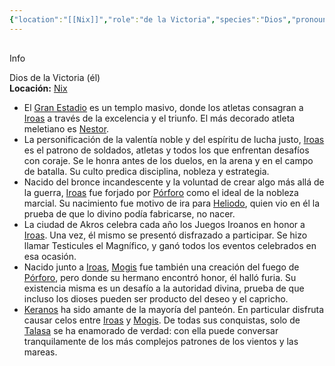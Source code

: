 ```yaml
---
{"location":"[[Nix]]","role":"de la Victoria","species":"Dios","pronouns":"él","reference":"","image":"","description":"Dios de la Victoria (él)","statblock":"","patron":"","type":"Personas","dg-publish":true,"dg-publish-dm":true,"dg-path":"Dioses/Iroas.md","permalink":"/dioses/iroas/","dgPassFrontmatter":true}
---
```


<p><span><div data-callout-metadata="" data-callout-fold="" data-callout="info" class="callout node-insert-event"><div class="callout-title" dir="auto"><div class="callout-icon"><svg width="16" height="16"></svg></div><div class="callout-title-inner">Info</div></div><div class="callout-content">
<p dir="auto"> Dios de la Victoria (él)<br>
<strong>Locación:</strong> <a data-tooltip-position="top" aria-label="Lugares/Nix.md" data-href="Lugares/Nix.md" href="Lugares/Nix.md" class="internal-link" target="_blank" rel="noopener nofollow">Nix</a></p>
</div></div></span></p><p><ul class="dataview dataview-ul dataview-result-list-root-ul"><li class="dataview-result-list-li"><span>El <a data-tooltip-position="top" aria-label="Lugares/Gran Estadio" data-href="Lugares/Gran Estadio" href="Lugares/Gran Estadio" class="internal-link" target="_blank" rel="noopener nofollow">Gran Estadio</a> es un templo masivo, donde los atletas consagran a <a data-tooltip-position="top" aria-label="Personas/Iroas" data-href="Personas/Iroas" href="Personas/Iroas" class="internal-link" target="_blank" rel="noopener nofollow">Iroas</a> a través de la excelencia y el triunfo. El más decorado atleta meletiano es <a data-tooltip-position="top" aria-label="Personas/Nestor" data-href="Personas/Nestor" href="Personas/Nestor" class="internal-link" target="_blank" rel="noopener nofollow">Nestor</a>.</span></li><li class="dataview-result-list-li"><span>La personificación de la valentía noble y del espíritu de lucha justo, <a data-tooltip-position="top" aria-label="Personas/Iroas" data-href="Personas/Iroas" href="Personas/Iroas" class="internal-link" target="_blank" rel="noopener nofollow">Iroas</a> es el patrono de soldados, atletas y todos los que enfrentan desafíos con coraje. Se le honra antes de los duelos, en la arena y en el campo de batalla. Su culto predica disciplina, nobleza y estrategia.</span></li><li class="dataview-result-list-li"><span>Nacido del bronce incandescente y la voluntad de crear algo más allá de la guerra, <a data-tooltip-position="top" aria-label="Personas/Iroas" data-href="Personas/Iroas" href="Personas/Iroas" class="internal-link" target="_blank" rel="noopener nofollow">Iroas</a> fue forjado por <a data-tooltip-position="top" aria-label="Personas/Pórforo" data-href="Personas/Pórforo" href="Personas/Pórforo" class="internal-link" target="_blank" rel="noopener nofollow">Pórforo</a> como el ideal de la nobleza marcial. Su nacimiento fue motivo de ira para <a data-tooltip-position="top" aria-label="Personas/Heliodo" data-href="Personas/Heliodo" href="Personas/Heliodo" class="internal-link" target="_blank" rel="noopener nofollow">Heliodo</a>, quien vio en él la prueba de que lo divino podía fabricarse, no nacer.</span></li><li class="dataview-result-list-li"><span>La ciudad de Akros celebra cada año los Juegos Iroanos en honor a <a data-tooltip-position="top" aria-label="Personas/Iroas" data-href="Personas/Iroas" href="Personas/Iroas" class="internal-link" target="_blank" rel="noopener nofollow">Iroas</a>. Una vez, él mismo se presentó disfrazado a participar. Se hizo llamar Testicules el Magnífico, y ganó todos los eventos celebrados en esa ocasión.</span></li><li class="dataview-result-list-li"><span>Nacido junto a <a data-tooltip-position="top" aria-label="Personas/Iroas" data-href="Personas/Iroas" href="Personas/Iroas" class="internal-link" target="_blank" rel="noopener nofollow">Iroas</a>, <a data-tooltip-position="top" aria-label="Personas/Mogis" data-href="Personas/Mogis" href="Personas/Mogis" class="internal-link" target="_blank" rel="noopener nofollow">Mogis</a> fue también una creación del fuego de <a data-tooltip-position="top" aria-label="Personas/Pórforo" data-href="Personas/Pórforo" href="Personas/Pórforo" class="internal-link" target="_blank" rel="noopener nofollow">Pórforo</a>, pero donde su hermano encontró honor, él halló furia. Su existencia misma es un desafío a la autoridad divina, prueba de que incluso los dioses pueden ser producto del deseo y el capricho.</span></li><li class="dataview-result-list-li"><span><a data-tooltip-position="top" aria-label="Personas/Keranos" data-href="Personas/Keranos" href="Personas/Keranos" class="internal-link" target="_blank" rel="noopener nofollow">Keranos</a> ha sido amante de la mayoría del panteón. En particular disfruta causar celos entre <a data-tooltip-position="top" aria-label="Personas/Iroas" data-href="Personas/Iroas" href="Personas/Iroas" class="internal-link" target="_blank" rel="noopener nofollow">Iroas</a> y <a data-tooltip-position="top" aria-label="Personas/Mogis" data-href="Personas/Mogis" href="Personas/Mogis" class="internal-link" target="_blank" rel="noopener nofollow">Mogis</a>. De todas sus conquistas, solo de <a data-tooltip-position="top" aria-label="Personas/Talasa" data-href="Personas/Talasa" href="Personas/Talasa" class="internal-link" target="_blank" rel="noopener nofollow">Talasa</a> se ha enamorado de verdad: con ella puede conversar tranquilamente de los más complejos patrones de los vientos y las mareas.</span></li></ul></p>